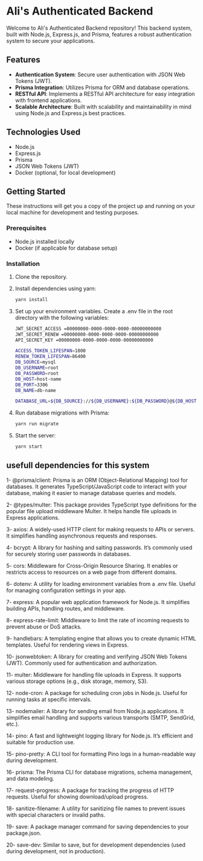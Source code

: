 # Ali's Authenticated Backend

Welcome to Ali's Authenticated Backend repository! This backend system, built with Node.js, Express.js, and Prisma, features a robust authentication system to secure your applications.

## Features

- **Authentication System**: Secure user authentication with JSON Web Tokens (JWT).
- **Prisma Integration**: Utilizes Prisma for ORM and database operations.
- **RESTful API**: Implements a RESTful API architecture for easy integration with frontend applications.
- **Scalable Architecture**: Built with scalability and maintainability in mind using Node.js and Express.js best practices.

## Technologies Used

- Node.js
- Express.js
- Prisma
- JSON Web Tokens (JWT)
- Docker (optional, for local development)

## Getting Started

These instructions will get you a copy of the project up and running on your local machine for development and testing purposes.

### Prerequisites

- Node.js installed locally
- Docker (if applicable for database setup)

### Installation

1. Clone the repository.

2. Install dependencies using yarn:

    ```bash
    yarn install

3. Set up your environment variables. Create a .env file in the root directory with the following variables:

    ```bash
    JWT_SECRET_ACCESS =00000000-0000-0000-0000-00000000000
    JWT_SECRET_RENEW =00000000-0000-0000-0000-00000000000
    API_SECRET_KEY =00000000-0000-0000-0000-00000000000

    ACCESS_TOKEN_LIFESPAN=1800  
    RENEW_TOKEN_LIFESPAN=86400  
    DB_SOURCE=mysql
    DB_USERNAME=root
    DB_PASSWORD=root
    DB_HOST=host-name
    DB_PORT=3306
    DB_NAME=db-name

    DATABASE_URL=${DB_SOURCE}://${DB_USERNAME}:${DB_PASSWORD}@${DB_HOST}:${DB_PORT}/${DB_NAME}

4. Run database migrations with Prisma:

    ```bash
    yarn run migrate

5. Start the server:

    ```bash
    yarn start

## usefull dependencies for this system

1- @prisma/client: Prisma is an ORM (Object-Relational Mapping) tool for databases. It generates TypeScript/JavaScript code to interact with your database, making it easier to manage database queries and models.

2- @types/multer: This package provides TypeScript type definitions for the popular file upload middleware Multer. It helps handle file uploads in Express applications.

3- axios: A widely-used HTTP client for making requests to APIs or servers. It simplifies handling asynchronous requests and responses.

4- bcrypt: A library for hashing and salting passwords. It’s commonly used for securely storing user passwords in databases.

5- cors: Middleware for Cross-Origin Resource Sharing. It enables or restricts access to resources on a web page from different domains.

6- dotenv: A utility for loading environment variables from a .env file. Useful for managing configuration settings in your app.

7- express: A popular web application framework for Node.js. It simplifies building APIs, handling routes, and middleware.

8- express-rate-limit: Middleware to limit the rate of incoming requests to prevent abuse or DoS attacks.

9- handlebars: A templating engine that allows you to create dynamic HTML templates. Useful for rendering views in Express.

10- jsonwebtoken: A library for creating and verifying JSON Web Tokens (JWT). Commonly used for authentication and authorization.

11- multer: Middleware for handling file uploads in Express. It supports various storage options (e.g., disk storage, memory, S3).

12- node-cron: A package for scheduling cron jobs in Node.js. Useful for running tasks at specific intervals.

13- nodemailer: A library for sending email from Node.js applications. It simplifies email handling and supports various transports (SMTP, SendGrid, etc.).

14- pino: A fast and lightweight logging library for Node.js. It’s efficient and suitable for production use.

15- pino-pretty: A CLI tool for formatting Pino logs in a human-readable way during development.

16- prisma: The Prisma CLI for database migrations, schema management, and data modeling.

17- request-progress: A package for tracking the progress of HTTP requests. Useful for showing download/upload progress.

18- sanitize-filename: A utility for sanitizing file names to prevent issues with special characters or invalid paths.

19- save: A package manager command for saving dependencies to your package.json.

20- save-dev: Similar to save, but for development dependencies (used during development, not in production).
